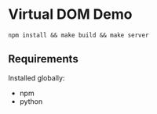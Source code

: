 # Virtual DOM Demo

```
npm install && make build && make server
```

## Requirements

Installed globally:

- npm
- python
